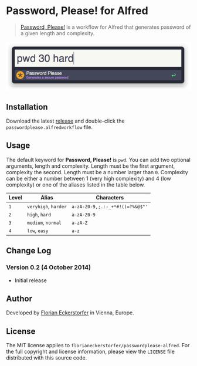 Password, Please! for Alfred
============================

> [Password, Please!](https://github.com/florianeckerstorfer/passwordplease-php) is a workflow for Alfred that generates password of a given length and complexity.

![Password, Please! for Alfred](docs/screenshot.png)


Installation
------------

Download the latest [release](https://github.com/florianeckerstorfer/passwordplease-alfred/releases) and double-click the `passwordplease.alfredworkflow` file.


Usage
-----

The default keyword for **Password, Please!** is `pwd`. You can add two optional arguments, length and complexity. Length must be the first argument, complexity the second. Length must be a number larger than `0`. Complexity can be either a number between 1 (very high complexity) and 4 (low complexity) or one of the aliases listed in the table below.

<table>
    <thead>
        <tr>
            <th>Level</th>
            <th>Alias</th>
            <th>Characters</th>
        </tr>
    </thead>
    <tbody>
        <tr>
            <td><code>1</code></td>
            <td><code>veryhigh</code>, <code>harder</code></td>
            <td><code>a-zA-Z0-9,;.:-_+*#!()=?%&@$"'</code></td>
        </tr>
        <tr>
            <td><code>2</code></td>
            <td><code>high</code>, <code>hard</code></td>
            <td><code>a-zA-Z0-9</code></td>
        </tr>
        <tr>
            <td><code>3</code></td>
            <td><code>medium</code>, <code>normal</code></td>
            <td><code>a-zA-Z</code></td>
        </tr>
        <tr>
            <td><code>4</code></td>
            <td><code>low</code>, <code>easy</code></td>
            <td><code>a-z</code></td>
        </tr>
    </tbody>
</table>



Change Log
----------

### Version 0.2 (4 October 2014)

- Initial release


Author
------

Developed by [Florian Eckerstorfer](https://florian.ec) in Vienna, Europe.


License
-------

The MIT license applies to `florianeckerstorfer/passwordplease-alfred`. For the full copyright and license information, please view the `LICENSE` file distributed with this source code.

